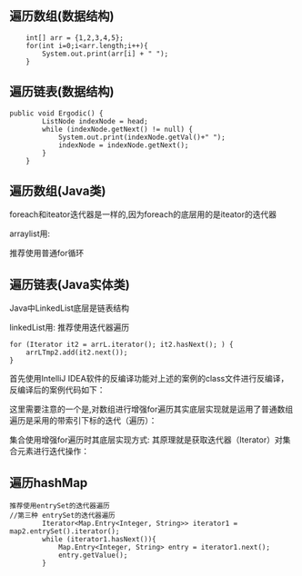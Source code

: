 ## 遍历数组(数据结构)



```
    int[] arr = {1,2,3,4,5};
    for(int i=0;i<arr.length;i++){
        System.out.print(arr[i] + " ");
    }
```



## 遍历链表(数据结构)
```
public void Ergodic() {
		ListNode indexNode = head;
		while (indexNode.getNext() != null) {
			System.out.print(indexNode.getVal()+" ");
			indexNode = indexNode.getNext();
		}
	}
```

## 遍历数组(Java类)
foreach和iteator迭代器是一样的,因为foreach的底层用的是iteator的迭代器

arraylist用:

推荐使用普通for循环

## 遍历链表(Java实体类)
Java中LinkedList底层是链表结构

linkedList用:
推荐使用迭代器遍历
```
for (Iterator it2 = arrL.iterator(); it2.hasNext(); ) {
    arrLTmp2.add(it2.next());
}
```

首先使用IntelliJ IDEA软件的反编译功能对上述的案例的class文件进行反编译，反编译后的案例代码如下：

这里需要注意的一个是,对数组进行增强for遍历其实底层实现就是运用了普通数组遍历是采用的带索引下标的迭代（遍历）：

集合使用增强for遍历时其底层实现方式: 其原理就是获取迭代器（Iterator）对集合元素进行迭代操作：

## 遍历hashMap
```
推荐使用entrySet的迭代器遍历  
//第三种 entrySet的迭代器遍历
        Iterator<Map.Entry<Integer, String>> iterator1 = map2.entrySet().iterator();
        while (iterator1.hasNext()){
            Map.Entry<Integer, String> entry = iterator1.next();
            entry.getValue();
        }
```
